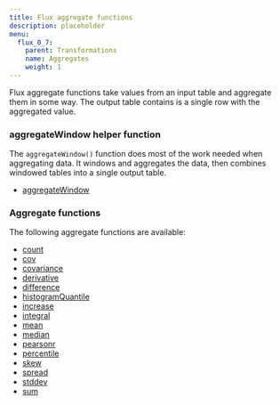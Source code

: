 ```yaml
---
title: Flux aggregate functions
description: placeholder
menu:
  flux_0_7:
    parent: Transformations
    name: Aggregates
    weight: 1
---
```


Flux aggregate functions take values from an input table and aggregate them in some way.
The output table contains is a single row with the aggregated value.

### aggregateWindow helper function
The `aggregateWindow()` function does most of the work needed when aggregating data.
It windows and aggregates the data, then combines windowed tables into a single output table.

- [aggregateWindow](./aggregatewindow)

### Aggregate functions
The following aggregate functions are available:

- [count](./count)
- [cov](./cov)
- [covariance](./covariance)
- [derivative](./derivative)
- [difference](./difference)
- [histogramQuantile](./histogramquantile)
- [increase](./increase)
- [integral](./integral)
- [mean](./mean)
- [median](./median)
- [pearsonr](./pearsonr)
- [percentile](./percentile)
- [skew](./skew)
- [spread](./spread)
- [stddev](./stddev)
- [sum](./sum)

